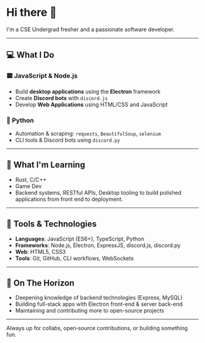 # Hi there 👋

I'm a CSE Undergrad fresher and a passionate software developer.

---

## 💻 What I Do

### 🟨 JavaScript & Node.js
- Build **desktop applications** using the **Electron** framework
- Create **Discord bots** with `discord.js`
- Develop **Web Applications** using HTML/CSS and JavaScript

### 🐍 Python
- Automation & scraping: `requests`, `BeautifulSoup`, `selenium`
- CLI tools & Discord bots using `discord.py`

---

## 🎯 What I'm Learning
- Rust, C/C++
- Game Dev
- Backend systems, RESTful APIs, Desktop tooling to build polished applications from front end to deployment.

---

## 🔧 Tools & Technologies
- **Languages**: JavaScript (ES6+), TypeScript, Python  
- **Frameworks**: Node.js, Electron, ExpressJS, discord.js, discord.py
- **Web**: HTML5, CSS3  
- **Tools**: Git, GitHub, CLI workflows, WebSockets

---

## 🚀 On The Horizon
- Deepening knowledge of backend technologies (Express, MySQL)  
- Building full-stack apps with Electron front-end & server back-end  
- Maintaining and contributing more to open-source projects

---

Always up for collabs, open‑source contributions, or building something fun.
